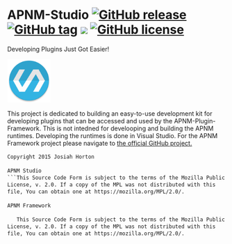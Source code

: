 # APNM-Studio [![GitHub release](https://img.shields.io/github/release/qubyte/rubidium.svg?style=flat-square)](https://github.com/nutellarlz/APNM-Studio) [![GitHub tag](https://img.shields.io/github/tag/strongloop/express.svg?style=flat-square)](https://github.com/nutellarlz/APNM-Studio) [![](https://img.shields.io/github/issues-raw/badges/shields.svg?style=flat-square)](https://github.com/nutellarlz/APNM-Studio) [![GitHub license](https://img.shields.io/badge/license-MPLv2-orange.svg?style=flat-square)](https://github.com/nutellarlz/APNM-Studio)
Developing Plugins Just Got Easier!

<img src="https://github.com/JTechMe/APNM-Studio/blob/master/APNMStudio/APNM%20Studio/web_hi_res_512.png" height="100"/>

This project is dedicated to building an easy-to-use development kit for developing plugins that can be accessed and used by the APNM-Plugin-Framework. This is not intedned for develooping and building the APNM runtimes. Developing the runtimes is done in Visual Studio. For the APNM Framework project please navigate to [the official GitHub project.](https://github.com/JTechMe/APNM-Framework)

```
Copyright 2015 Josiah Horton

APNM Studio
```This Source Code Form is subject to the terms of the Mozilla Public License, v. 2.0. If a copy of the MPL was not distributed with this file, You can obtain one at https://mozilla.org/MPL/2.0/.

APNM Framework

   This Source Code Form is subject to the terms of the Mozilla Public License, v. 2.0. If a copy of the MPL was not distributed with this file, You can obtain one at https://mozilla.org/MPL/2.0/.
```
